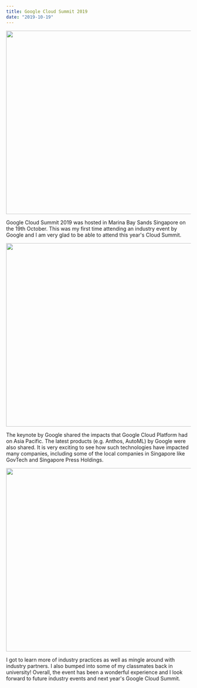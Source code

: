 ```yaml
---
title: Google Cloud Summit 2019
date: "2019-10-19"
---
```


<img src="https://raw.githubusercontent.com/pinardy/pinardy.github.io/source/src/assets/images/blog/google-cloud-summit/gcloud-summit-01.jpg" width="800" height="500">

Google Cloud Summit 2019 was hosted in Marina Bay Sands Singapore on the 19th October. This was my first time attending an industry event by Google and I am very glad to be able to attend this year's Cloud Summit.

<img src="https://raw.githubusercontent.com/pinardy/pinardy.github.io/source/src/assets/images/blog/google-cloud-summit/gcloud-summit-keynote.jpg" width="800" height="500">

The keynote by Google shared the impacts that Google Cloud Platform had on Asia Pacific. The latest products (e.g. Anthos, AutoML) by Google were also shared. It is very exciting to see how such technologies have impacted many companies, including some of the local companies in Singapore like GovTech and Singapore Press Holdings.

<img src="https://raw.githubusercontent.com/pinardy/pinardy.github.io/source/src/assets/images/blog/google-cloud-summit/gcloud-summit-02.jpg" width="800" height="500">

I got to learn more of industry practices as well as mingle around with industry partners. I also bumped into some of my classmates back in university! Overall, the event has been a wonderful experience and I look forward to future industry events and next year's Google Cloud Summit.
